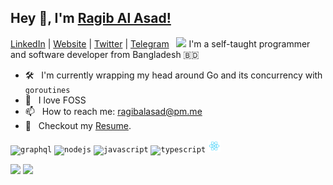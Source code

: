 <!-- 
Copy paste markup from one of many md files into this main README.md
⬇️⬇️ PASTE BELLOW: START FROM LINE 6 ⬇️⬇️
-->

<!-- 
A simpler readme. Well suited for Low Level Developer profiles.
-->

## Hey 👋, I'm [Ragib Al Asad!](https://ragibalasad.me)

[LinkedIn](https://www.linkedin.com/in/ragibalasad/) |
[Website](https://ragibalasad.me/) |
[Twitter](https://twitter.com/ragibalasad) |
[Telegram](https://t.me/ragibalasad)
&nbsp; ![](https://visitor-badge.glitch.me/badge?page_id=ragibalasad&style=flat-square&color=0088cc)
I'm a self-taught programmer and software developer from Bangladesh 🇧🇩
- 🛠️ &nbsp; I'm currently wrapping my head around Go and its concurrency with `goroutines`
- 🐧 &nbsp; I love FOSS
- 📫 &nbsp; How to reach me: ragibalasad@pm.me
- 📝 &nbsp; Checkout my [Resume](https://github.com/ragibalasad/ragibalasad/blob/main/ragib-resume.pdf).


<code><img height="20" alt="graphql" src="https://cdn.jsdelivr.net/npm/programming-languages-logos/src/python/python.png"></code>
<code><img height="20" alt="nodejs" src="https://cdn.jsdelivr.net/npm/programming-languages-logos/src/go/go.png"></code>
<code><img height="20" alt="javascript" src="https://cdn.jsdelivr.net/npm/programming-languages-logos/src/javascript/javascript.png"></code>
<code><img height="20" alt="typescript" src="https://cdn.jsdelivr.net/npm/programming-languages-logos/src/typescript/typescript.png"></code>
<code><img height="20" alt="react" src="https://raw.githubusercontent.com/github/explore/80688e429a7d4ef2fca1e82350fe8e3517d3494d/topics/react/react.png"></code>


<img src="https://github-readme-stats.vercel.app/api?username=ragibalasad&show_icons=true&theme=github_dark_dimmed"> <img src="https://github-readme-stats.vercel.app/api/top-langs/?username=ragibalasad&layout=compact&show_icons=true&theme=github_dark_dimmed&langs_count=8" height="195">

<!--<a href="https://linkedin.com/in/ragibalasad/"><img src="https://raw.githubusercontent.com/CLorant/readme-social-icons/1a078b4b319beaa7fbcd202fa7fc1fc5d79d94d2/medium/filled/linkedin.svg"></a> <a href="https://twitter.com/ragibalasad/"><img src="https://raw.githubusercontent.com/CLorant/readme-social-icons/1a078b4b319beaa7fbcd202fa7fc1fc5d79d94d2/medium/filled/twitter.svg"></a> <a href="https://t.me/ragibalasad/"><img src="https://raw.githubusercontent.com/CLorant/readme-social-icons/1a078b4b319beaa7fbcd202fa7fc1fc5d79d94d2/medium/filled/telegram.svg"></a>-->
